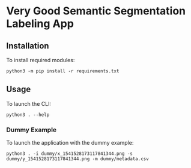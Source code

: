 # Very Good Semantic Segmentation Labeling App

## Installation

To install required modules:

```shell
python3 -m pip install -r requirements.txt
```

## Usage

To launch the CLI:

```shell
python3 . --help
```

### Dummy Example

To launch the application with the dummy example:

```shell
python3 . -i dummy/x_1541528173117841344.png -s dummy/y_1541528173117841344.png -m dummy/metadata.csv
```
